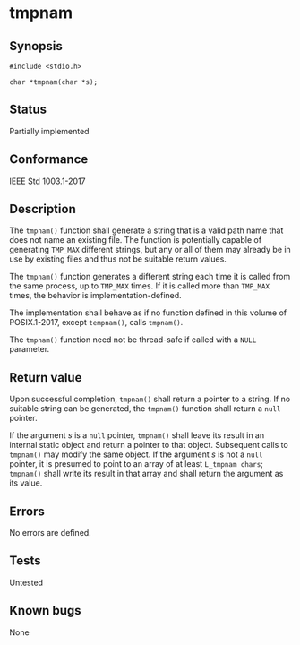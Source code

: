 # tmpnam

## Synopsis

`#include <stdio.h>`

`char *tmpnam(char *s);`

## Status

Partially implemented

## Conformance

IEEE Std 1003.1-2017

## Description

The `tmpnam()` function shall generate a string that is a valid path name that does not name an existing file. The
function is potentially capable of generating `TMP_MAX` different strings, but any or all of them may already be in
use by existing files and thus not be suitable return values.

The `tmpnam()` function generates a different string each time it is called from the same process, up to `TMP_MAX`
times. If it is called more than `TMP_MAX` times, the behavior is implementation-defined.

The implementation shall behave as if no function defined in this volume of POSIX.1-2017, except `tempnam()`, calls
`tmpnam()`.

The `tmpnam()` function need not be thread-safe if called with a `NULL` parameter.

## Return value

Upon successful completion, `tmpnam()` shall return a pointer to a string. If no suitable string can be generated, the
`tmpnam()` function shall return a `null` pointer.

If the argument _s_ is a `null` pointer, `tmpnam()` shall leave its result in an internal static object and return a
pointer to that object. Subsequent calls to `tmpnam()` may modify the same object. If the argument _s_ is not a `null`
pointer, it is presumed to point to an array of at least `L_tmpnam chars`; `tmpnam()` shall write its result in that
array and shall return the argument as its value.

## Errors

No errors are defined.

## Tests

Untested

## Known bugs

None
